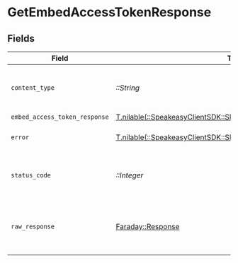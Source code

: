 # GetEmbedAccessTokenResponse


## Fields

| Field                                                                                                                | Type                                                                                                                 | Required                                                                                                             | Description                                                                                                          |
| -------------------------------------------------------------------------------------------------------------------- | -------------------------------------------------------------------------------------------------------------------- | -------------------------------------------------------------------------------------------------------------------- | -------------------------------------------------------------------------------------------------------------------- |
| `content_type`                                                                                                       | *::String*                                                                                                           | :heavy_check_mark:                                                                                                   | HTTP response content type for this operation                                                                        |
| `embed_access_token_response`                                                                                        | [T.nilable(::SpeakeasyClientSDK::Shared::EmbedAccessTokenResponse)](../../models/shared/embedaccesstokenresponse.md) | :heavy_minus_sign:                                                                                                   | OK                                                                                                                   |
| `error`                                                                                                              | [T.nilable(::SpeakeasyClientSDK::Shared::Error)](../../models/shared/error.md)                                       | :heavy_minus_sign:                                                                                                   | Default error response                                                                                               |
| `status_code`                                                                                                        | *::Integer*                                                                                                          | :heavy_check_mark:                                                                                                   | HTTP response status code for this operation                                                                         |
| `raw_response`                                                                                                       | [Faraday::Response](https://www.rubydoc.info/gems/faraday/Faraday/Response)                                          | :heavy_check_mark:                                                                                                   | Raw HTTP response; suitable for custom response parsing                                                              |